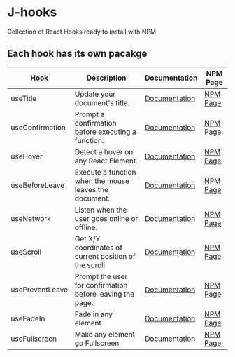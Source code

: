 # J-hooks

Collection of React Hooks ready to install with NPM

## Each hook has its own pacakge

| Hook            | Description                                               | Documentation                                                                             | NPM Page                                                            |
| --------------- | --------------------------------------------------------- | ----------------------------------------------------------------------------------------- | ------------------------------------------------------------------- |
| useTitle        | Update your document's title.                             | [Documentation](https://github.com/Justinhwang92/React_hooks/tree/master/useTitle)        | [NPM Page](https://www.npmjs.com/package/@j-hooks/use-title)        |
| useConfirmation | Prompt a confirmation before executing a function.        | [Documentation](https://github.com/Justinhwang92/React_hooks/tree/master/useConfirm)      | [NPM Page](https://www.npmjs.com/package/@j-hooks/use-confirm)      |
| useHover        | Detect a hover on any React Element.                      | [Documentation](https://github.com/Justinhwang92/React_hooks/tree/master/useHover)        | [NPM Page](https://www.npmjs.com/package/@j-hooks/use-hover)        |
| useBeforeLeave  | Execute a function when the mouse leaves the document.    | [Documentation](https://github.com/Justinhwang92/React_hooks/tree/master/useBeforeLeave)  | [NPM Page](https://www.npmjs.com/package/@j-hooks/use-before-leave) |
| useNetwork      | Listen when the user goes online or offline.              | [Documentation](https://github.com/Justinhwang92/React_hooks/tree/master/useNetwork)      | [NPM Page](https://www.npmjs.com/package/@j-hooks/use-network)      |
| useScroll       | Get X/Y coordinates of current position of the scroll.    | [Documentation](https://github.com/Justinhwang92/React_hooks/tree/master/useScroll)       | [NPM Page](https://www.npmjs.com/package/)                          |
| usePreventLeave | Prompt the user for confirmation before leaving the page. | [Documentation](https://github.com/Justinhwang92/React_hooks/tree/master/usePreventLeave) | [NPM Page](https://www.npmjs.com/package/)                          |
| useFadeIn       | Fade in any element.                                      | [Documentation](https://github.com/Justinhwang92/React_hooks/tree/master/useFadeIn)       | [NPM Page](https://www.npmjs.com/package/)                          |
| useFullscreen   | Make any element go Fullscreen                            | [Documentation](https://github.com/nomadcoders/nooks/tree/master/useFullScreen)           | [NPM Page](https://www.npmjs.com/package/)                          |
